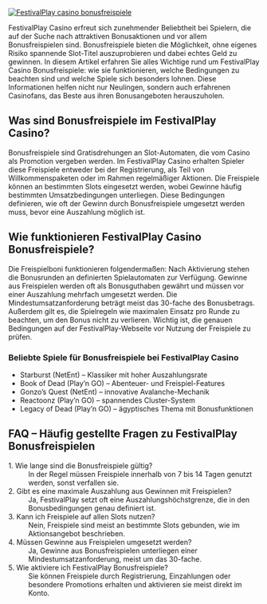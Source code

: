 [![FestivalPlay casino bonusfreispiele](https://123-caf.pages.dev/gitsignup.png)](https://vrmoo.ru/Bt82HjjY)

<p>FestivalPlay Casino erfreut sich zunehmender Beliebtheit bei Spielern, die auf der Suche nach attraktiven Bonusaktionen und vor allem Bonusfreispielen sind. Bonusfreispiele bieten die Möglichkeit, ohne eigenes Risiko spannende Slot-Titel auszuprobieren und dabei echtes Geld zu gewinnen. In diesem Artikel erfahren Sie alles Wichtige rund um FestivalPlay Casino Bonusfreispiele: wie sie funktionieren, welche Bedingungen zu beachten sind und welche Spiele sich besonders lohnen. Diese Informationen helfen nicht nur Neulingen, sondern auch erfahrenen Casinofans, das Beste aus ihren Bonusangeboten herauszuholen.</p>  <h2>Was sind Bonusfreispiele im FestivalPlay Casino?</h2> <p>Bonusfreispiele sind Gratisdrehungen an Slot-Automaten, die vom Casino als Promotion vergeben werden. Im FestivalPlay Casino erhalten Spieler diese Freispiele entweder bei der Registrierung, als Teil von Willkommenspaketen oder im Rahmen regelmäßiger Aktionen. Die Freispiele können an bestimmten Slots eingesetzt werden, wobei Gewinne häufig bestimmten Umsatzbedingungen unterliegen. Diese Bedingungen definieren, wie oft der Gewinn durch Bonusfreispiele umgesetzt werden muss, bevor eine Auszahlung möglich ist.</p>  <h2>Wie funktionieren FestivalPlay Casino Bonusfreispiele?</h2> <p>Die Freispielboni funktionieren folgendermaßen: Nach Aktivierung stehen die Bonusrunden an definierten Spielautomaten zur Verfügung. Gewinne aus Freispielen werden oft als Bonusguthaben gewährt und müssen vor einer Auszahlung mehrfach umgesetzt werden. Die Mindestumsatzanforderung beträgt meist das 30-fache des Bonusbetrags. Außerdem gilt es, die Spielregeln wie maximalen Einsatz pro Runde zu beachten, um den Bonus nicht zu verlieren. Wichtig ist, die genauen Bedingungen auf der FestivalPlay-Webseite vor Nutzung der Freispiele zu prüfen.</p>  <h3>Beliebte Spiele für Bonusfreispiele bei FestivalPlay Casino</h3> <ul>   <li>Starburst (NetEnt) – Klassiker mit hoher Auszahlungsrate</li>   <li>Book of Dead (Play’n GO) – Abenteuer- und Freispiel-Features</li>   <li>Gonzo’s Quest (NetEnt) – innovative Avalanche-Mechanik</li>   <li>Reactoonz (Play’n GO) – spannendes Cluster-System</li>   <li>Legacy of Dead (Play’n GO) – ägyptisches Thema mit Bonusfunktionen</li> </ul>  <h2>FAQ – Häufig gestellte Fragen zu FestivalPlay Bonusfreispielen</h2> <dl>   <dt>1. Wie lange sind die Bonusfreispiele gültig?</dt>   <dd>In der Regel müssen Freispiele innerhalb von 7 bis 14 Tagen genutzt werden, sonst verfallen sie.</dd>      <dt>2. Gibt es eine maximale Auszahlung aus Gewinnen mit Freispielen?</dt>   <dd>Ja, FestivalPlay setzt oft eine Auszahlungshöchstgrenze, die in den Bonusbedingungen genau definiert ist.</dd>      <dt>3. Kann ich Freispiele auf allen Slots nutzen?</dt>   <dd>Nein, Freispiele sind meist an bestimmte Slots gebunden, wie im Aktionsangebot beschrieben.</dd>      <dt>4. Müssen Gewinne aus Freispielen umgesetzt werden?</dt>   <dd>Ja, Gewinne aus Bonusfreispielen unterliegen einer Mindestumsatzanforderung, meist um das 30-fache.</dd>      <dt>5. Wie aktiviere ich FestivalPlay Bonusfreispiele?</dt>   <dd>Sie können Freispiele durch Registrierung, Einzahlungen oder besondere Promotions erhalten und aktivieren sie meist direkt im Konto.</dd> </dl>
